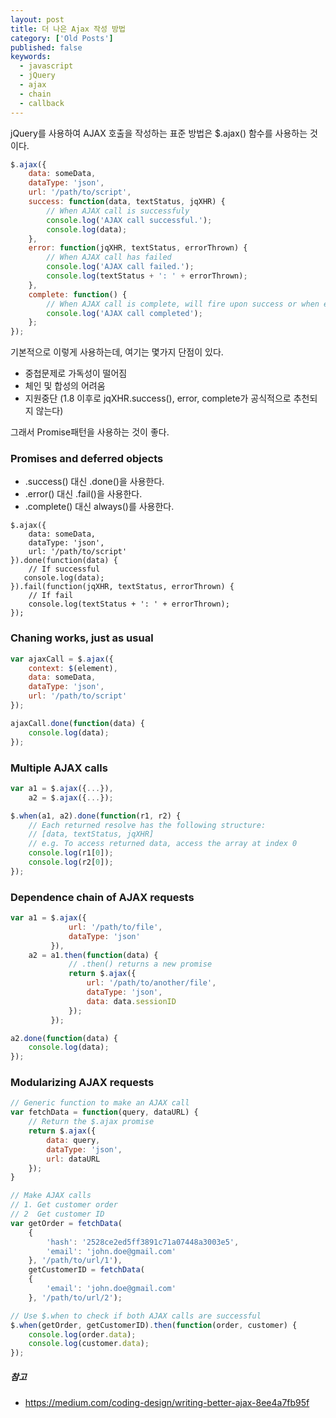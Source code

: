 ```yaml
---
layout: post
title: 더 나은 Ajax 작성 방법
category: ['Old Posts']
published: false
keywords:
  - javascript
  - jQuery
  - ajax
  - chain
  - callback
---
```


jQuery를 사용하여 AJAX 호출을 작성하는 표준 방법은 $.ajax() 함수를 사용하는 것이다.

```javascript
$.ajax({
    data: someData,
    dataType: 'json',
    url: '/path/to/script',
    success: function(data, textStatus, jqXHR) {
        // When AJAX call is successfuly
        console.log('AJAX call successful.');
        console.log(data);
    },
    error: function(jqXHR, textStatus, errorThrown) {
        // When AJAX call has failed
        console.log('AJAX call failed.');
        console.log(textStatus + ': ' + errorThrown);
    },
    complete: function() {
        // When AJAX call is complete, will fire upon success or when error is thrown
        console.log('AJAX call completed');
    };
});
```

기본적으로 이렇게 사용하는데, 여기는 몇가지 단점이 있다.

- 중첩문제로 가독성이 떨어짐
- 체인 및 합성의 어려움
- 지원중단 (1.8 이후로 jqXHR.success(), error, complete가 공식적으로 추천되지 않는다)

그래서 Promise패턴을 사용하는 것이 좋다.

### Promises and deferred objects

- .success() 대신 .done()을 사용한다.
- .error() 대신 .fail()을 사용한다.
- .complete() 대신 always()를 사용한다.

```javascipt
$.ajax({
    data: someData,
    dataType: 'json',
    url: '/path/to/script'
}).done(function(data) {
    // If successful
   console.log(data);
}).fail(function(jqXHR, textStatus, errorThrown) {
    // If fail
    console.log(textStatus + ': ' + errorThrown);
});
```

### Chaning works, just as usual

```javascript
var ajaxCall = $.ajax({
    context: $(element),
    data: someData,
    dataType: 'json',
    url: '/path/to/script'
});

ajaxCall.done(function(data) {
    console.log(data);
});
```

### Multiple AJAX calls

```javascript
var a1 = $.ajax({...}),
    a2 = $.ajax({...});

$.when(a1, a2).done(function(r1, r2) {
    // Each returned resolve has the following structure:
    // [data, textStatus, jqXHR]
    // e.g. To access returned data, access the array at index 0
    console.log(r1[0]);
    console.log(r2[0]);
});
```

### Dependence chain of AJAX requests

```javascript
var a1 = $.ajax({
             url: '/path/to/file',
             dataType: 'json'
         }),
    a2 = a1.then(function(data) {
             // .then() returns a new promise
             return $.ajax({
                 url: '/path/to/another/file',
                 dataType: 'json',
                 data: data.sessionID
             });
         });

a2.done(function(data) {
    console.log(data);
});
```

### Modularizing AJAX requests

```javascript
// Generic function to make an AJAX call
var fetchData = function(query, dataURL) {
    // Return the $.ajax promise
    return $.ajax({
        data: query,
        dataType: 'json',
        url: dataURL
    });
}

// Make AJAX calls
// 1. Get customer order
// 2  Get customer ID
var getOrder = fetchData(
    {
        'hash': '2528ce2ed5ff3891c71a07448a3003e5',
        'email': 'john.doe@gmail.com'
    }, '/path/to/url/1'),
    getCustomerID = fetchData(
    {
        'email': 'john.doe@gmail.com'
    }, '/path/to/url/2');

// Use $.when to check if both AJAX calls are successful
$.when(getOrder, getCustomerID).then(function(order, customer) {
    console.log(order.data);
    console.log(customer.data);
});
```

##### 참고

- <https://medium.com/coding-design/writing-better-ajax-8ee4a7fb95f>
